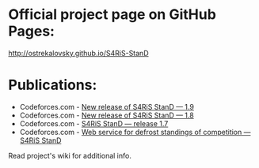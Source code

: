 # Official project page on GitHub Pages:
http://ostrekalovsky.github.io/S4RiS-StanD

# Publications:
* Codeforces.com - [New release of S4RiS StanD — 1.9](http://codeforces.ru/blog/entry/14436)
* Codeforces.com - [New release of S4RiS StanD — 1.8](http://codeforces.ru/blog/entry/9183)
* Codeforces.com - [S4RiS StanD — release 1.7](http://codeforces.ru/blog/entry/7914)
* Codeforces.com - [Web service for defrost standings of competition — S4RiS StanD](http://codeforces.ru/blog/entry/5443)

Read project's wiki for additional info.
